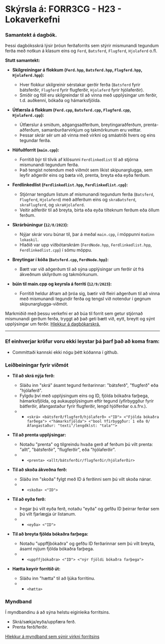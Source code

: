 # Skýrsla á: FORR3CG - H23 - Lokaverkefni
### Samantekt á dagbók.
Þessi dagbóksskrá lýsir þróun ferðaforrits sem stýrir mismunandi tegundum ferða með notkun á klasum eins og `Ferd`, `Batsferd`, `Flugferd`, `Hjolaferd` o.fl.

**Stutt samantekt:**

- **Skilgreiningar á flokkum (`Ferd.hpp`, `Batsferd.hpp`, `Flugferd.hpp`, `Hjolaferd.hpp`):**
  - Hver flokkur skilgreinir sérstakar gerðir ferða (`Batsferd` fyrir bátsferðir, `Flugferd` fyrir flugferðir, `Hjolaferd` fyrir hjólaferðir).
  - Smiðir og föll eru skilgreindar til að vinna með upplýsingar um ferðir, t.d. auðkenni, bókaða og hámarksfjölda.

- **Útfærsla á flokkum (`Ferd.cpp`, `Batsferd.cpp`, `Flugferd.cpp`, `Hjolaferd.cpp`):**
  - Útfærslur á smiðum, aðgangsaðferðum, breytingaraðferðum, prenta-aðferðum, samanburðarvirkjum og takmörkunum eru veittar.
  - Þessar skrár sér um að vinna með virkni og smáatriði hvers og eins tegundar ferða.

- **Höfuðforrit (`main.cpp`):**
  - Forritið býr til tilvik af klösunni `Ferdlinkedlist` til að stjórna mismunandi tegundum ferða.
  - Það tengist notendum með viðmót sem líkist skipunarglugga, sem leyfir aðgerðir eins og bæta við, prenta, breyta eða eyða ferðum.

- **Ferdlinkedlist (`Ferdlinkedlist.hpp`, `Ferdlinkedlist.cpp`):**
  - Stjórnar tengdum listum af mismunandi tegundum ferða (`Batsferd`, `Flugferd`, `Hjolaferd`) með aðferðum eins og `skraBatsferd`, `skraFlugferd`, og `skraHjolaferd`.
  - Veitir aðferðir til að breyta, birta eða eyða tilteknum ferðum eða öllum ferðum.

- **Skrárbúningur (`12/8/2023`):**
  - Nýjar skrár voru búnar til, þar á meðal `main.cpp`, í möppunni `Kodinn lokaskil`.
  - Hlaðið var upp viðbótarskrám (`FerdNode.hpp`, `Ferdlinkedlist.hpp`, `Ferdlinkedlist.cpp`) í sömu möppu.

- **Breytingar í kóða (`Batsferd.cpp`, `FerdNode.hpp`):**
  - Bætt var við aðgerðum til að sýna upplýsingar um ferðir út frá ákveðnum skilyrðum og takmörkunum.

- **búin til main.cpp og keyrsla á forriti (`12/9/2023`):**
  - Forritið heldur áfram að þróa sig, bætir við fleiri aðgerðum til að vinna með mismunandi tegundir ferða og tengsl við notendur í gegnum skipunarglugga-viðmót. 
  
Markmiðið með þessu verkefni er að búa til forrit sem getur stjórnað mismunandi gerðum ferða, tryggt að það geti bætt við, eytt, breytt og sýnt upplýsingar um ferðir.
[Hlekkur á dagbókarskrá.](https://github.com/valdaska21/FORR3CG-Haust-2023---Lokaverkefni---Valdas/blob/main/dagbok.md)  

--- 
### Ef einhverjar kröfur voru ekki leystar þá þarf það að koma fram: 
- Committaði kannski ekki nógu þétt kóðanna í github.

### Leiðbeiningar fyrir viðmót
- **Til að skrá nýja ferð:**
   - Sláðu inn "skrá" ásamt tegund ferðarinnar: "bátsferð", "flugferð" eða "hjólaferð".
   - Fylgdu því með upplýsingum eins og ID, fjölda bókaðra farþega, hámarksfjölda, og aukaupplýsingum eftir tegund (yfirbyggður fyrir bátferðir, áfangastaður fyrir flugferðir, lengd hjólferðar o.s.frv.).
   - - `<skrá> <bátsferð/flugferð/hjólaferð> <"ID"> <"Fjölda bókaðra farðega"> <"hámarksfjölda"> <"bool Yfirbyggður: 1 eða 0/Áfangastaður: "texti"/lengdklst: "tala"">`

- **Til að prenta upplýsingar:**
   - Notaðu "prenta" og tilgreindu hvaða gerð af ferðum þú vilt prenta: "allt", "bátsferðir", "flugferðir", eða "hjólaferðir".
   -  - `<prenta> <allt/bátsferðir/flugferðir/hjólaferðir>` 

- **Til að skoða ákveðna ferð:**
   - Sláðu inn "skoða" fylgt með ID á ferðinni sem þú vilt skoða nánar.
   -  - `<skoða> <"ID">`

- **Til að eyða ferð:**
   - Þegar þú vilt eyða ferð, notaðu "eyða" og gefðu ID þeirrar ferðar sem þú vilt fjarlægja úr listanum.
   -  - `<eyða> <"ID">`

- **Til að breyta fjölda bókaðra farþega:**
   - Notaðu "uppffjbókaðra" og gefðu ID ferðarinnar sem þú vilt breyta, ásamt nýjum fjölda bókaðra farþega.
   -  - `<uppffjbókaðra> <"ID"> <"nýr fjöldi bókaðra farþega">`

- **Hætta keyrir forritið út:**
   - Sláðu inn "hætta" til að ljúka forritinu.
   -  - `<hætta>`

### Myndband

Í myndbandinu á að sýna helstu eiginleika forritsins.

- Skrá/sækja/eyða/uppfæra ferð.
- Prenta ferð/ferðir.

[Hlekkur á myndband sem sýnir virkni forritsins]()
